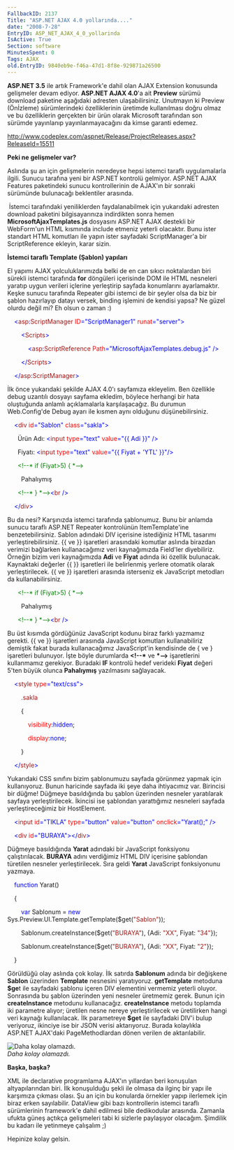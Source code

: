 ```yaml
---
FallbackID: 2137
Title: "ASP.NET AJAX 4.0 yollarında...."
date: "2008-7-28"
EntryID: ASP_NET_AJAX_4_0_yollarinda
IsActive: True
Section: software
MinutesSpent: 0
Tags: AJAX
old.EntryID: 9840eb9e-f46a-47d1-8f8e-929871a26500
---
```

**ASP.NET 3.5** ile artık Framework'e dahil olan AJAX Extension
konusunda gelişmeler devam ediyor. **ASP.NET AJAX 4.0**'a ait
**Preview** sürümü download paketine aşağıdaki adresten ulaşabilirsiniz.
Unutmayın ki Preview (Önİzleme) sürümlerindeki özelliklerinin üretimde
kullanılması doğru olmaz ve bu özelliklerin gerçekten bir ürün olarak
Microsoft tarafından son sürümde yayınlanıp yayınlanmayacağını da kimse
garanti edemez.

<http://www.codeplex.com/aspnet/Release/ProjectReleases.aspx?ReleaseId=15511> 

**Peki ne gelişmeler var?**

Aslında şu an için gelişmelerin neredeyse hepsi istemci taraflı
uygulamalarla ilgili. Sunucu tarafına yeni bir ASP.NET kontrolü
gelmiyor. ASP.NET AJAX Features paketindeki sunucu kontrollerinin de
AJAX'ın bir sonraki sürümünde bulunacağı beklentiler arasında.

 İstemci tarafındaki yeniliklerden faydalanabilmek için yukarıdaki
adresten download paketini bilgisayarınıza indirdikten sonra hemen
**MicrosoftAjaxTemplates.js** dosyasını ASP.NET AJAX destekli bir
WebForm'un HTML kısmında include etmeniz yeterli olacaktır. Bunu ister
standart HTML komutları ile yapın ister sayfadaki ScriptManager'a bir
ScriptReference ekleyin, karar sizin.

**İstemci taraflı Template (Şablon) yapıları**

El yapımı AJAX yolculuklarımızda belki de en can sıkıcı noktalardan biri
sürekli istemci tarafında **for** döngüleri içerisinde DOM ile HTML
nesneleri yaratıp uygun verileri içlerine yerleştirip sayfada
konumlarını ayarlamaktır. Keşke sunucu tarafında Repeater gibi istemci
de bir şeyler olsa da biz bir şablon hazırlayıp datayı versek, binding
işlemini de kendisi yapsa? Ne güzel olurdu değil mi? Eh olsun o zaman :)

    <span style="color: blue;">\<</span><span
style="color: #a31515;">asp</span><span
style="color: blue;">:</span><span
style="color: #a31515;">ScriptManager</span> <span
style="color: red;">ID</span><span
style="color: blue;">="ScriptManager1"</span> <span
style="color: red;">runat</span><span
style="color: blue;">="server"\></span>

        <span style="color: blue;">\<</span><span
style="color: #a31515;">Scripts</span><span
style="color: blue;">\></span>

            <span style="color: blue;">\<</span><span
style="color: #a31515;">asp</span><span
style="color: blue;">:</span><span
style="color: #a31515;">ScriptReference</span> <span
style="color: red;">Path</span><span
style="color: blue;">="MicrosoftAjaxTemplates.debug.js"</span> <span
style="color: blue;">/\></span>

        <span style="color: blue;">\</</span><span
style="color: #a31515;">Scripts</span><span
style="color: blue;">\></span>

    <span style="color: blue;">\</</span><span
style="color: #a31515;">asp</span><span
style="color: blue;">:</span><span
style="color: #a31515;">ScriptManager</span><span
style="color: blue;">\></span>

İlk önce yukarıdaki şekilde AJAX 4.0'ı sayfamıza ekleyelim. Ben
özellikle debug uzantılı dosyayı sayfama ekledim, böylece herhangi bir
hata oluştuğunda anlamlı açıklamalarla karşılaşacağız. Bu durumun
Web.Config'de Debug ayarı ile kısmen aynı olduğunu düşünebilirsiniz.

    <span style="color: blue;">\<</span><span
style="color: #a31515;">div</span> <span
style="color: red;">id</span><span style="color: blue;">="Sablon"</span>
<span style="color: red;">class</span><span
style="color: blue;">="sakla"\></span>

      Ürün Adı: <span style="color: blue;">\<</span><span
style="color: #a31515;">input</span> <span
style="color: red;">type</span><span style="color: blue;">="text"</span>
<span style="color: red;">value</span><span style="color: blue;">="{{
Adi }}"</span> <span style="color: blue;">/\></span><span
style="color: red;">&nbsp;</span>

      Fiyatı: <span style="color: blue;">\<</span><span
style="color: #a31515;">input</span> <span
style="color: red;">type</span><span style="color: blue;">="text"</span>
<span style="color: red;">value</span><span style="color: blue;">="{{
Fiyat + 'YTL' }}"/\></span><span style="color: red;">&nbsp;</span>

      <span style="color: green;">\<!--\* if (Fiyat\>5) { \*--\></span>

        Pahalıymış

      <span style="color: green;">\<!--\* } \*--\></span><span
style="color: blue;">\<</span><span style="color: #a31515;">br</span>
<span style="color: blue;">/\></span>

    <span style="color: blue;">\</</span><span
style="color: #a31515;">div</span><span style="color: blue;">\></span>

Bu da nesi? Karşınızda istemci tarafında şablonumuz. Bunu bir anlamda
sunucu taraflı ASP.NET Repeater kontrolünün ItemTemplate'ine
benzetebilirsiniz. Sablon adındaki DIV içerisine istediğiniz HTML
tasarımı yerleştirebilirsiniz. {{ ve }} işaretleri arasındaki komutlar
aslında birazdan verimizi bağlarken kullanacağımız veri kaynağımızda
Field'ler diyebiliriz.  Örneğin bizim veri kaynağımızda **Adi** ve
**Fiyat** adında iki özellik bulunacak. Kaynaktaki değerler {{ }}
işaretleri ile belirlenmiş yerlere otomatik olarak yerleştirilecek. {{
ve }} işaretleri arasında isterseniz ek JavaScript metodları da
kullanabilirsiniz.

      <span style="color: green;">\<!--\* if (Fiyat\>5) { \*--\></span>

        Pahalıymış

      <span style="color: green;">\<!--\* } \*--\></span><span
style="color: blue;">\<</span><span style="color: #a31515;">br</span>
<span style="color: blue;">/\></span>

Bu üst kısımda gördüğünüz JavaScript kodunu biraz farklı yazmamız
gerekti. {{ ve }} işaretleri arasında JavaScript komutları
kullanabiliriz demiştik fakat burada kullanacağımız JavaScript'in
kendisinde de { ve } işaretleri bulunuyor. İşte böyle durumlarda
**\<!--\*** ve **\*--\>** işaretlerini kullanmamız gerekiyor. Buradaki
**IF** kontrolü hedef verideki **Fiyat** değeri 5'ten büyük olunca
**Pahalıymış** yazılmasını sağlayacak.

    <span style="color: blue;">\<</span><span
style="color: #a31515;">style</span> <span
style="color: red;">type</span><span
style="color: blue;">="text/css"\></span>

        <span style="color: #a31515;">.sakla</span>

        {

            <span style="color: red;">visibility</span>:<span
style="color: blue;">hidden</span>;

            <span style="color: red;">display</span>:<span
style="color: blue;">none</span>;

        }

    <span style="color: blue;">\</</span><span
style="color: #a31515;">style</span><span style="color: blue;">\></span>

Yukarıdaki CSS sınıfını bizim şablonumuzu sayfada görünmez yapmak için
kullanıyoruz. Bunun haricinde sayfada iki şeye daha ihtiyacımız var.
Birincisi bir düğme! Düğmeye basıldığında bu şablon üzerinden nesneler
yaratılarak sayfaya yerleştirilecek. İkincisi ise şablondan yarattığımız
nesneleri sayfada yerleştireceğimiz bir HostElement.

    <span style="color: blue;">\<</span><span
style="color: #a31515;">input</span> <span
style="color: red;">id</span><span style="color: blue;">="TIKLA"</span>
<span style="color: red;">type</span><span
style="color: blue;">="button"</span> <span
style="color: red;">value</span><span
style="color: blue;">="button"</span> <span
style="color: red;">onclick</span><span
style="color: blue;">="Yarat();"</span> <span
style="color: blue;">/\></span>

    <span style="color: blue;">\<</span><span
style="color: #a31515;">div</span> <span
style="color: red;">id</span><span
style="color: blue;">="BURAYA"\>\</</span><span
style="color: #a31515;">div</span><span style="color: blue;">\></span>

Düğmeye basıldığında **Yarat** adındaki bir JavaScript fonksiyonu
çalıştırılacak. **BURAYA** adını verdiğimiz HTML DIV içerisine şablondan
türetilen nesneler yerleştirilecek. Sıra geldi **Yarat** JavaScript
fonksiyonunu yazmaya.

    <span style="color: blue;">function</span> Yarat()

    {

        <span style="color: blue;">var</span> Sablonum = <span
style="color: blue;">new</span>
Sys.Preview.UI.Template.getTemplate(\$get(<span
style="color: #a31515;">"Sablon"</span>));

        Sablonum.createInstance(\$get(<span
style="color: #a31515;">"BURAYA"</span>), {Adi: <span
style="color: #a31515;">"XX"</span>, Fiyat: <span
style="color: #a31515;">"34"</span>});

        Sablonum.createInstance(\$get(<span
style="color: #a31515;">"BURAYA"</span>), {Adi: <span
style="color: #a31515;">"XX"</span>, Fiyat: <span
style="color: #a31515;">"2"</span>});

    }

Görüldüğü olay aslında çok kolay. İlk satırda **Sablonum** adında bir
değişkene **Sablon** üzerinden **Template** nesnesini yaratıyoruz.
**getTemplate** metoduna **\$ge**t ile sayfadaki şablonu içeren DIV
elementini vermemiz yeterli oluyor. Sonrasında bu şablon üzerinden yeni
nesneler üretmemiz gerek. Bunun için **createInstance** metodunu
kullanacağız. **createInstance** metodu toplamda iki parametre alıyor;
üretilen nesne nereye yerleştirilecek ve üretilirken hangi veri kaynağı
kullanılacak. İlk parametreye **\$get** ile sayfadaki DIV'i bulup
veriyoruz, ikinciye ise bir JSON verisi aktarıyoruz. Burada kolaylıkla
ASP.NET AJAX'daki PageMethodlardan dönen verilen de aktarılabilir.

![Daha kolay
olamazdı.](media/ASP_NET_AJAX_4_0_yollarinda/28072008_1.png)\
*Daha kolay olamazdı.*

**Başka, başka?**

XML ile declarative programlama AJAX'ın yıllardan beri konuşulan
altyapılarından biri. İlk konuşulduğu şekli ile olmasa da ilginç bir
yapı ile karşımıza çıkması olası. Şu an için bu konularda örnekler yapıp
ilerlemek için biraz erken sayılabilir. DataView gibi bazı kontrollerin
istemci taraflı sürümlerinin framework'e dahil edilmesi bile dedikodular
arasında. Zamanla ufukta güneş açtıkça gelişmeleri tabi ki sizlerle
paylaşıyor olacağım. Şimdilik bu kadarı ile yetinmeye çalışalım ;)

Hepinize kolay gelsin.



